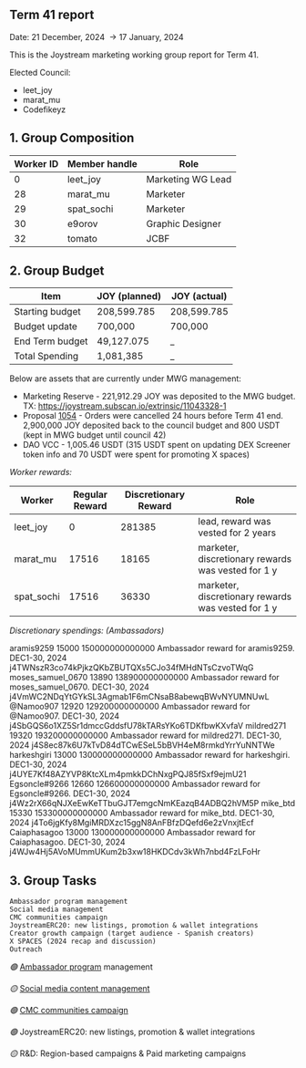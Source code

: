 ## Term 41 report

Date: 21 December, 2024  → 17 January, 2024

This is the Joystream marketing working group report for Term 41.

Elected Council:

- leet_joy
- marat_mu
- Codefikeyz

## **1. Group Composition**

| Worker ID | Member handle | Role |
| --- | --- | --- |
| 0 | leet_joy | Marketing WG Lead |
| 28 | marat_mu | Marketer |
| 29 | spat_sochi | Marketer |
| 30 | e9orov | Graphic Designer |
| 32 | tomato | JCBF |

## **2. Group Budget**

| Item | JOY (planned) | JOY (actual) |
| --- | --- | --- |
| Starting budget | 208,599.785 | 208,599.785 |
| Budget update | 700,000 | 700,000 |
| End Term budget | 49,127.075 | _ |
| Total Spending | 1,081,385 | _ |

Below are assets that are currently under MWG management:

- Marketing Reserve - 221,912.29 JOY was deposited to the MWG budget. TX: https://joystream.subscan.io/extrinsic/11043328-1
- Proposal [1054](https://pioneerapp.xyz/#/proposals/preview/1054) - Orders were cancelled 24 hours before Term 41 end. 2,900,000 JOY deposited back to the council budget and 800 USDT (kept in MWG budget until council 42)
- DAO VCC - 1,005.46 USDT (315 USDT spent on updating DEX Screener token info and 70 USDT were spent for promoting X spaces)

*Worker rewards:*

| Worker | Regular Reward | Discretionary Reward | Role |
| --- | --- | --- | --- |
| leet_joy | 0 | 281385 | lead, reward was vested for 2 years |
| marat_mu | 17516 | 18165 | marketer, discretionary rewards was vested for 1 y |
| spat_sochi | 17516 | 36330 | marketer, discretionary rewards was vested for 1 y |

*Discretionary spendings: (Ambassadors)*

aramis9259	15000	150000000000000	Ambassador reward for aramis9259. DEC1-30, 2024	j4TWNszR3co74kPjkzQKbZBUTQXs5CJo34fMHdNTsCzvoTWqG
moses_samuel_0670	13890	138900000000000	Ambassador reward for moses_samuel_0670. DEC1-30, 2024	j4VmWC2NDqYtGYkSL3Agmab1F6mCNsaB8abewqBWvNYUMNUwL
@Namoo907	12920	129200000000000	Ambassador reward for @Namoo907. DEC1-30, 2024	j4SbGQS6o1XZ5Sr1dmccGddsfU78kTARsYKo6TDKfbwKXvfaV
mildred271	19320	193200000000000	Ambassador reward for mildred271. DEC1-30, 2024	j4S8ec87k6U7kTvD84dTCwESeL5bBVH4eM8rmkdYrrYuNNTWe
harkeshgiri	13000	130000000000000	Ambassador reward for harkeshgiri. DEC1-30, 2024	j4UYE7Kf48AZYVP8KtcXLm4pmkkDChNxgPQJ85fSxf9ejmU21
Egsoncle#9266	12660	126600000000000	Ambassador reward for Egsoncle#9266. DEC1-30, 2024	j4Wz2rX66qNJXeEwKeTTbuGJT7emgcNmKEazqB4ADBQ2hVM5P
mike_btd	15330	153300000000000	Ambassador reward for mike_btd. DEC1-30, 2024	j4To6jgKfy8MgiMRDXzc15ggN8AnFBfzDQefd6e2zVnxjtEcf
Caiaphasagoo	13000	130000000000000	Ambassador reward for Caiaphasagoo. DEC1-30, 2024	j4WJw4Hj5AVoMUmmUKum2b3xw18HKDCdv3kWh7nbd4FzLFoHr

## **3. Group Tasks**

    Ambassador program management
    Social media management
    CMC communities campaign
    JoystreamERC20: new listings, promotion & wallet integrations
    Creator growth campaign (target audience - Spanish creators)
    X SPACES (2024 recap and discussion)
    Outreach

*🟢* [Ambassador program](https://www.notion.so/Ambassador-Program-9624e4d2c766463a8ae8bf1cfe9792c7?pvs=21) management

*🟡* [Social media content management](https://www.notion.so/Social-media-content-management-3a0d34684838453a98d22e390ca17c35?pvs=21)

*🟢* [CMC communities campaign](https://www.notion.so/CMC-Communities-Campaign-5724846553944bd58fab9c647717b07d?pvs=21)

*🟢* JoystreamERC20: new listings, promotion & wallet integrations

*🟡* R&D: Region-based campaigns & Paid marketing campaigns
